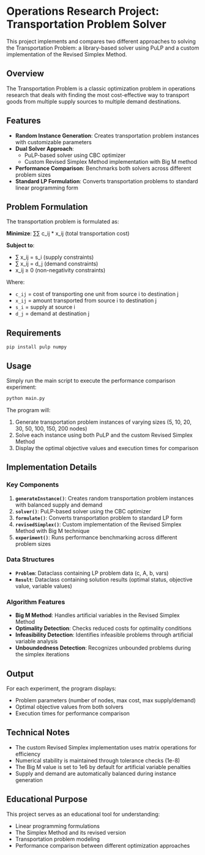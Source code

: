 # Operations Research Project: Transportation Problem Solver

This project implements and compares two different approaches to solving the Transportation Problem: a library-based solver using PuLP and a custom implementation of the Revised Simplex Method.

## Overview

The Transportation Problem is a classic optimization problem in operations research that deals with finding the most cost-effective way to transport goods from multiple supply sources to multiple demand destinations.

## Features

- **Random Instance Generation**: Creates transportation problem instances with customizable parameters
- **Dual Solver Approach**:
  - PuLP-based solver using CBC optimizer
  - Custom Revised Simplex Method implementation with Big M method
- **Performance Comparison**: Benchmarks both solvers across different problem sizes
- **Standard LP Formulation**: Converts transportation problems to standard linear programming form

## Problem Formulation

The transportation problem is formulated as:

**Minimize**: ∑∑ c_ij \* x_ij (total transportation cost)

**Subject to**:

- ∑ x_ij = s_i (supply constraints)
- ∑ x_ij = d_j (demand constraints)
- x_ij ≥ 0 (non-negativity constraints)

Where:

- `c_ij` = cost of transporting one unit from source i to destination j
- `x_ij` = amount transported from source i to destination j
- `s_i` = supply at source i
- `d_j` = demand at destination j

## Requirements

```
pip install pulp numpy
```

## Usage

Simply run the main script to execute the performance comparison experiment:

```bash
python main.py
```

The program will:

1. Generate transportation problem instances of varying sizes (5, 10, 20, 30, 50, 100, 150, 200 nodes)
2. Solve each instance using both PuLP and the custom Revised Simplex Method
3. Display the optimal objective values and execution times for comparison

## Implementation Details

### Key Components

1. **`generateInstance()`**: Creates random transportation problem instances with balanced supply and demand
2. **`solver()`**: PuLP-based solver using the CBC optimizer
3. **`formulate()`**: Converts transportation problem to standard LP form
4. **`revisedSimplex()`**: Custom implementation of the Revised Simplex Method with Big M technique
5. **`experiment()`**: Runs performance benchmarking across different problem sizes

### Data Structures

- **`Problem`**: Dataclass containing LP problem data (c, A, b, vars)
- **`Result`**: Dataclass containing solution results (optimal status, objective value, variable values)

### Algorithm Features

- **Big M Method**: Handles artificial variables in the Revised Simplex Method
- **Optimality Detection**: Checks reduced costs for optimality conditions
- **Infeasibility Detection**: Identifies infeasible problems through artificial variable analysis
- **Unboundedness Detection**: Recognizes unbounded problems during the simplex iterations

## Output

For each experiment, the program displays:

- Problem parameters (number of nodes, max cost, max supply/demand)
- Optimal objective values from both solvers
- Execution times for performance comparison

## Technical Notes

- The custom Revised Simplex implementation uses matrix operations for efficiency
- Numerical stability is maintained through tolerance checks (1e-8)
- The Big M value is set to 1e6 by default for artificial variable penalties
- Supply and demand are automatically balanced during instance generation

## Educational Purpose

This project serves as an educational tool for understanding:

- Linear programming formulations
- The Simplex Method and its revised version
- Transportation problem modeling
- Performance comparison between different optimization approaches
